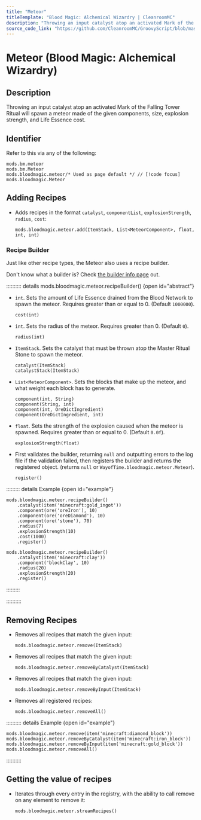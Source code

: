 ```yaml
---
title: "Meteor"
titleTemplate: "Blood Magic: Alchemical Wizardry | CleanroomMC"
description: "Throwing an input catalyst atop an activated Mark of the Falling Tower Ritual will spawn a meteor made of the given components, size, explosion strength, and Life Essence cost."
source_code_link: "https://github.com/CleanroomMC/GroovyScript/blob/master/src/main/java/com/cleanroommc/groovyscript/compat/mods/bloodmagic/Meteor.java"
---
```


# Meteor (Blood Magic: Alchemical Wizardry)

## Description

Throwing an input catalyst atop an activated Mark of the Falling Tower Ritual will spawn a meteor made of the given components, size, explosion strength, and Life Essence cost.

## Identifier

Refer to this via any of the following:

```groovy:no-line-numbers {3}
mods.bm.meteor
mods.bm.Meteor
mods.bloodmagic.meteor/* Used as page default */ // [!code focus]
mods.bloodmagic.Meteor
```


## Adding Recipes

- Adds recipes in the format `catalyst`, `componentList`, `explosionStrength`, `radius`, `cost`:

    ```groovy:no-line-numbers
    mods.bloodmagic.meteor.add(ItemStack, List<MeteorComponent>, float, int, int)
    ```


### Recipe Builder

Just like other recipe types, the Meteor also uses a recipe builder.

Don't know what a builder is? Check [the builder info page](../../introduction/builder.md) out.

:::::::::: details mods.bloodmagic.meteor.recipeBuilder() {open id="abstract"}
- `int`. Sets the amount of Life Essence drained from the Blood Network to spawn the meteor. Requires greater than or equal to 0. (Default `1000000`).

    ```groovy:no-line-numbers
    cost(int)
    ```

- `int`. Sets the radius of the meteor. Requires greater than 0. (Default `0`).

    ```groovy:no-line-numbers
    radius(int)
    ```

- `ItemStack`. Sets the catalyst that must be thrown atop the Master Ritual Stone to spawn the meteor.

    ```groovy:no-line-numbers
    catalyst(ItemStack)
    catalystStack(ItemStack)
    ```

- `List<MeteorComponent>`. Sets the blocks that make up the meteor, and what weight each block has to generate.

    ```groovy:no-line-numbers
    component(int, String)
    component(String, int)
    component(int, OreDictIngredient)
    component(OreDictIngredient, int)
    ```

- `float`. Sets the strength of the explosion caused when the meteor is spawned. Requires greater than or equal to 0. (Default `0.0f`).

    ```groovy:no-line-numbers
    explosionStrength(float)
    ```

- First validates the builder, returning `null` and outputting errors to the log file if the validation failed, then registers the builder and returns the registered object. (returns `null` or `WayofTime.bloodmagic.meteor.Meteor`).

    ```groovy:no-line-numbers
    register()
    ```

::::::::: details Example {open id="example"}
```groovy:no-line-numbers
mods.bloodmagic.meteor.recipeBuilder()
    .catalyst(item('minecraft:gold_ingot'))
    .component(ore('oreIron'), 10)
    .component(ore('oreDiamond'), 10)
    .component(ore('stone'), 70)
    .radius(7)
    .explosionStrength(10)
    .cost(1000)
    .register()

mods.bloodmagic.meteor.recipeBuilder()
    .catalyst(item('minecraft:clay'))
    .component('blockClay', 10)
    .radius(20)
    .explosionStrength(20)
    .register()
```

:::::::::

::::::::::

## Removing Recipes

- Removes all recipes that match the given input:

    ```groovy:no-line-numbers
    mods.bloodmagic.meteor.remove(ItemStack)
    ```

- Removes all recipes that match the given input:

    ```groovy:no-line-numbers
    mods.bloodmagic.meteor.removeByCatalyst(ItemStack)
    ```

- Removes all recipes that match the given input:

    ```groovy:no-line-numbers
    mods.bloodmagic.meteor.removeByInput(ItemStack)
    ```

- Removes all registered recipes:

    ```groovy:no-line-numbers
    mods.bloodmagic.meteor.removeAll()
    ```

:::::::::: details Example {open id="example"}
```groovy:no-line-numbers
mods.bloodmagic.meteor.remove(item('minecraft:diamond_block'))
mods.bloodmagic.meteor.removeByCatalyst(item('minecraft:iron_block'))
mods.bloodmagic.meteor.removeByInput(item('minecraft:gold_block'))
mods.bloodmagic.meteor.removeAll()
```

::::::::::

## Getting the value of recipes

- Iterates through every entry in the registry, with the ability to call remove on any element to remove it:

    ```groovy:no-line-numbers
    mods.bloodmagic.meteor.streamRecipes()
    ```
